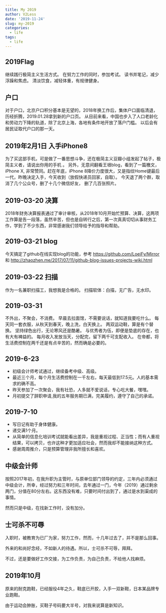 ```yaml
---
title: My 2019
author: V2Less
date: '2019-11-24'
slug: my-2019
categories:
  - life
tags:
  - life
---
```

## 2019Flag
继续践行极简主义生活方式。
在努力工作的同时，参加考试。
读书并笔记，减少浮躁和焦虑。
清淡饮食，减轻体重，有规律健身。

## 户口
对于户口，北京户口积分基本是无望的，2018年换工作后，集体户口面临清退，历经折腾，2019.01.28拿到新的户口页。
从目前来看，中国也步入了人口老龄化和劳动力下降的轨道，除了北京上海，各地有条件地开放了落户门槛。
以后会有居民证取代户口的那一天。
## 2019年2月1日 入手iPhone8
为了买这部手机，可是做了一番思想斗争，还在极简主义豆瓣小组发起了帖子，极简主义者，请说出你用的手机 。
另外，无意间翻看王垠blog，看到了一篇檄文，iPhone X, 非常赞同。赶在年底，iPhone 8降价力度很大，又是指纹Home键最后一代，昨晚决定入手，今天收到（放假快递员回家，自取）。 今天退了两个群，取消了几个公众号，删了十几个微信好友， 删了几百张照片。
## 2019-03-20 决算
2018年财务决算报表通过了审计审核，从2018年10月开始忙预算、决算，这两项工作算是告一段落，虽然辛苦，但也是自转行之后，第一次真真切切从事财务工作，学到了不少东西，非常感谢我们领导给予的指导和帮助。
## 2019-03-21 blog
今天搞定了github在线实现blog的功能，参考 https://github.com/LoeiFy/Mirror  和 http://zhaozhen.me/2017/07/11/github-blog-issues-projects-wiki.html 
## 2019-03-22 扫描
作为一名兼职扫描工，我想我是合格的。
扫描软体：白描，无广告，无水印。
## 2019-03-31
不外出，不聚会，不消费。
早晨去拉面馆，不需要说话，就知道我要吃什么。
每天同一套衣服，从秋天到春天，晚上洗，白天换上。
两双运动鞋，算是有个替换。
坚持绿色出行，无论寒风还是酷暑。
与优秀者为伍，即便是垫底的存在，也有大有裨益的。
每月收入发放当天，分配完，留下两千可支配收入。
在帝都，将生活费控制在两千还是有点辛苦的，然而确是必要的。
## 2019-6-23
* 初级会计师考试通过，继续备考中级、高级。
* 最近三个月，每个月生活费控制在一千左右，每天最低到17.5元。人的基本需求的确不高。
* 昨天参加了一次聚会，我有社恐，人多就不爱说话，专心吃大餐，嘿嘿。
* 月初提交了辞职申请,我的五年服务期已满，完美履约，遵守了自己的承诺。
## 2019-7-10
* 写日记有助于身体健康。
* 递交满1个月。
* 从简单的信息化培训考试就能看出差异，我是重视过程、正当性；而有人重视结果，可以拷贝，也许这种才更加适应社会，然而我却不能接纳这种方式。
* 感谢周周推介，只是预算管理非我所擅长和喜欢。

##  中级会计师

按照2017年初，在我升职为主管时，与原单位部门领导的约定，三年内必须通过中级会计，所幸，经过努力和三年时间，去年通过一门，今年（2019）通过剩余两门，分值在80分左右。这东西没有难，只要时间付出到了，通过是水到渠成的事情。

然而只是中级，在找新工作时，没有加分。

## 士可杀不可辱

入职时，被教育为已厂为家，努力工作，然而，十几年过去了，并不是那么回事。

外来的和尚好念经，不如新人的待遇。所以，士可杀不可辱，拜拜。

不过，还是要做好工作交接，为工作负责，为自己负责，不给他人找麻烦。

## 2019年10月

原来的耐克跑鞋，已经服役4年之久，鞋底已开胶，入手一双新鞋，日本某品牌专业跑鞋。

由于运动会肿胀，买鞋子号码要大半号，对我来说算是新知识。








